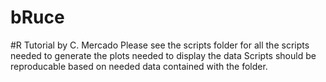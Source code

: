 # bRuce
#R Tutorial by C. Mercado
Please see the scripts folder for all the scripts needed to generate the plots needed to display the data
Scripts should be reproducable based on needed data contained with the folder. 
